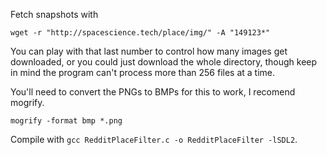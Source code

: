 
Fetch snapshots with

```wget -r "http://spacescience.tech/place/img/" -A "149123*"```

You can play with that last number to control how many images get downloaded, or you could just download the whole directory, though keep in mind the program can't process more than 256 files at a time.

You'll need to convert the PNGs to BMPs for this to work, I recomend mogrify.

```mogrify -format bmp *.png```

Compile with ```gcc RedditPlaceFilter.c -o RedditPlaceFilter -lSDL2```.
